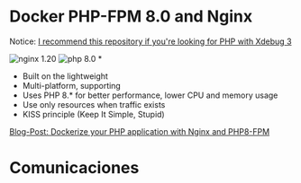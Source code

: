 # Docker PHP-FPM 8.0 and Nginx

Notice: [I recommend this repository if you're looking for PHP with Xdebug 3](https://github.com/IshtarStar/docker-compose-nginx-phpfpm-xdebug-mariadb)

![nginx 1.20](https://img.shields.io/badge/nginx-brightgreen.svg)
![php 8.0](https://img.shields.io/badge/php-fpm-brightgreen.svg)
* 
* Built on the lightweight
* Multi-platform, supporting
* Uses PHP 8.* for better performance, lower CPU and memory usage
* Use only resources when traffic exists
* KISS principle (Keep It Simple, Stupid)

[Blog-Post: Dockerize your PHP application with Nginx and PHP8-FPM](https://marcit.eu/en/2021/04/28/dockerize-webserver-nginx-php8/)

# Comunicaciones
